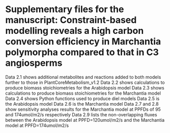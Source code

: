 # Supplementary files for the manuscript: Constraint-based modelling reveals a high carbon conversion efficiency in Marchantia polymorpha compared to that in C3 angiosperms

Data 2.1 shows additional metabolites and reactions added to both models further to those in PlantCoreMetabolism_v1.2
Data 2.2 shows calculations to produce biomass stoichiometries for the Arabidopsis model
Data 2.3 shows calculations to produce biomass stoichiometries for the Marchantia model
Data 2.4 shows Python functions used to produce diel models
Data 2.5 is the Arabidopsis model
Data 2.6 is the Marchantia model
Data 2.7 and 2.8 show sensitivity analyses results for the Marchantia model at PPFDs of 95 and 174umol/m2/s respectively
Data 2.9 lists the non-overlapping fluxes between the Arabidopsis model at PPFD=120umol/m2/s and the Marchantia model at PPFD=174umol/m2/s
